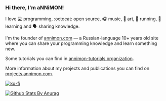 ### Hi there, I'm aNNiMON!

I love 💻 programming, :octocat: open source, :headphones: music, :art: art, :runner: running, :thinking: learning and :speaking_head: sharing knowledge.

I'm the founder of [annimon.com](https://annimon.com/) — a Russian-language 10+ years old site where you can share your programming knowledge and learn something new.

Some tutorials you can find in [annimon-tutorials organization](https://github.com/annimon-tutorials).

More information about my projects and publications you can find on [projects.annimon.com](https://projects.annimon.com/).

<!-- - 🔭 I’m currently working on ...
- 🌱 I’m currently learning ...
- 👯 I’m looking to collaborate on ...
- 🤔 I’m looking for help with ...
- 💬 Ask me about ...
- 📫 How to reach me: ...
- 😄 Pronouns: ...
- ⚡ Fun fact: ... -->

[![ko-fi](https://www.ko-fi.com/img/githubbutton_sm.svg)](https://ko-fi.com/annimon)

[![Github Stats By Anurag](https://github-readme-stats.vercel.app/api?username=annimon&title_color=0e6acc&text_color=d6d4e8&bg_color=1f1f1f&hide=["commits","contribs"])](https://github.com/anuraghazra/github-readme-stats)
